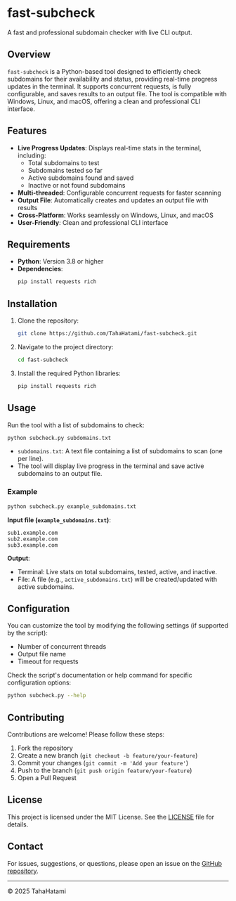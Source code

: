 # fast-subcheck

A fast and professional subdomain checker with live CLI output.

## Overview

`fast-subcheck` is a Python-based tool designed to efficiently check subdomains for their availability and status, providing real-time progress updates in the terminal. It supports concurrent requests, is fully configurable, and saves results to an output file. The tool is compatible with Windows, Linux, and macOS, offering a clean and professional CLI interface.

## Features

- **Live Progress Updates**: Displays real-time stats in the terminal, including:
  - Total subdomains to test
  - Subdomains tested so far
  - Active subdomains found and saved
  - Inactive or not found subdomains
- **Multi-threaded**: Configurable concurrent requests for faster scanning
- **Output File**: Automatically creates and updates an output file with results
- **Cross-Platform**: Works seamlessly on Windows, Linux, and macOS
- **User-Friendly**: Clean and professional CLI interface

## Requirements

- **Python**: Version 3.8 or higher
- **Dependencies**:
  ```bash
  pip install requests rich
  ```

## Installation

1. Clone the repository:
   ```bash
   git clone https://github.com/TahaHatami/fast-subcheck.git
   ```
2. Navigate to the project directory:
   ```bash
   cd fast-subcheck
   ```
3. Install the required Python libraries:
   ```bash
   pip install requests rich
   ```

## Usage

Run the tool with a list of subdomains to check:

```bash
python subcheck.py subdomains.txt
```

- `subdomains.txt`: A text file containing a list of subdomains to scan (one per line).
- The tool will display live progress in the terminal and save active subdomains to an output file.

### Example

```bash
python subcheck.py example_subdomains.txt
```

**Input file (`example_subdomains.txt`)**:
```
sub1.example.com
sub2.example.com
sub3.example.com
```

**Output**:
- Terminal: Live stats on total subdomains, tested, active, and inactive.
- File: A file (e.g., `active_subdomains.txt`) will be created/updated with active subdomains.

## Configuration

You can customize the tool by modifying the following settings (if supported by the script):
- Number of concurrent threads
- Output file name
- Timeout for requests

Check the script's documentation or help command for specific configuration options:
```bash
python subcheck.py --help
```

## Contributing

Contributions are welcome! Please follow these steps:
1. Fork the repository
2. Create a new branch (`git checkout -b feature/your-feature`)
3. Commit your changes (`git commit -m 'Add your feature'`)
4. Push to the branch (`git push origin feature/your-feature`)
5. Open a Pull Request

## License

This project is licensed under the MIT License. See the [LICENSE](LICENSE) file for details.

## Contact

For issues, suggestions, or questions, please open an issue on the [GitHub repository](https://github.com/TahaHatami/fast-subcheck).

---

© 2025 TahaHatami